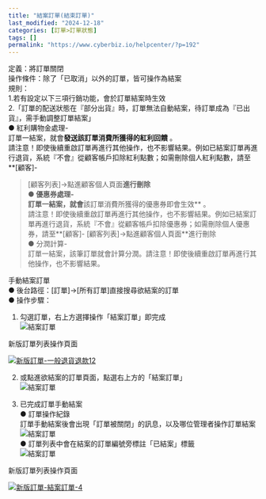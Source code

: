 ```yaml
---
title: "結案訂單(結束訂單)"
last_modified: "2024-12-18"
categories: [訂單>訂單狀態]
tags: []
permalink: "https://www.cyberbiz.io/helpcenter/?p=192"
---
```


定義：將訂單關閉  
操作條件：除了「已取消」以外的訂單，皆可操作為結案  
規則：  
1.若有設定以下三項行銷功能，會於訂單結案時生效  
2.「訂單的配送狀態在『部分出貨』時，訂單無法自動結案，待訂單成為『已出貨』，需手動調整訂單結案」  
● 紅利購物金處理-  
訂單一結案，就會**發送該訂單消費所獲得的紅利回饋** 。  
請注意！即使後續重啟訂單再進行其他操作，也不影響結果。例如已結案訂單再進行退貨，系統『不會』從顧客帳戶扣除紅利點數；如需刪除個人紅利點數，請至**[顧客]-
>[顧客列表]->點進顧客個人頁面**進行刪除  
● 優惠券處理-  
訂單一結案，就會**該訂單消費所獲得的優惠券即會生效** 。  
請注意！即使後續重啟訂單再進行其他操作，也不影響結果。例如已結案訂單再進行退貨，系統『不會』從顧客帳戶扣除優惠券；如需刪除個人優惠券，請至**[顧客]-
>[顧客列表]->點進顧客個人頁面**進行刪除  
● 分潤計算-  
訂單一結案，該筆訂單就會計算分潤。請注意！即使後續重啟訂單再進行其他操作，也不影響結果。  

手動結案訂單  
● 後台路徑：[訂單]->[所有訂單]直接搜尋欲結案的訂單  
● 操作步驟：

1. 勾選訂單，右上方選擇操作「結案訂單」即完成  
![結案訂單](https://www.cyberbiz.co/helpcenter/wp-content/uploads/2019/08/結案訂單-1.png)

新版訂單列表操作頁面

[![新版訂單-一般退貨退款12](https://www.cyberbiz.io/support/wp-content/uploads/新版訂單-結案訂單-1.png)](https://www.cyberbiz.io/support/wp-content/uploads/新版訂單-結案訂單-1.png)

2. 或點進欲結案的訂單頁面，點選右上方的「結案訂單」  
![結案訂單](https://www.cyberbiz.co/helpcenter/wp-content/uploads/2019/08/結案訂單-2.png)

3. 已完成訂單手動結案  
● 訂單操作紀錄  
訂單手動結案後會出現「訂單被關閉」的訊息，以及哪位管理者操作訂單結案  
![結案訂單](https://www.cyberbiz.co/helpcenter/wp-content/uploads/2019/08/結案訂單-3.png)  
● 訂單列表中會在結案的訂單編號旁標註「已結案」標籤  
![結案訂單](https://www.cyberbiz.co/helpcenter/wp-content/uploads/2019/08/結案訂單-4.png)

新版訂單列表操作頁面

[![新版訂單-結案訂單-4](https://www.cyberbiz.io/support/wp-content/uploads/新版訂單-結案訂單-4.png)](https://www.cyberbiz.io/support/wp-content/uploads/新版訂單-結案訂單-4.png)

